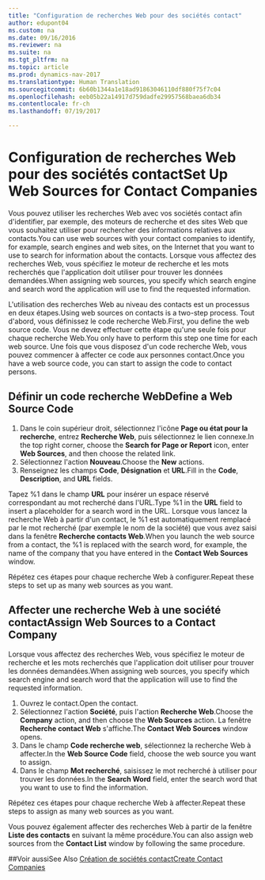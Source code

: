```yaml
---
title: "Configuration de recherches Web pour des sociétés contact"
author: edupont04
ms.custom: na
ms.date: 09/16/2016
ms.reviewer: na
ms.suite: na
ms.tgt_pltfrm: na
ms.topic: article
ms.prod: dynamics-nav-2017
ms.translationtype: Human Translation
ms.sourcegitcommit: 6b60b1344a1e18ad91863046110df880f75f7c04
ms.openlocfilehash: eeb05b22a14917d759dadfe29957568baea6db34
ms.contentlocale: fr-ch
ms.lasthandoff: 07/19/2017

---
```

# <a name="set-up-web-sources-for-contact-companies"></a><span data-ttu-id="28658-102">Configuration de recherches Web pour des sociétés contact</span><span class="sxs-lookup"><span data-stu-id="28658-102">Set Up Web Sources for Contact Companies</span></span>
<span data-ttu-id="28658-103">Vous pouvez utiliser les recherches Web avec vos sociétés contact afin d'identifier, par exemple, des moteurs de recherche et des sites Web que vous souhaitez utiliser pour rechercher des informations relatives aux contacts.</span><span class="sxs-lookup"><span data-stu-id="28658-103">You can use web sources with your contact companies to identify, for example, search engines and web sites, on the Internet that you want to use to search for information about the contacts.</span></span> <span data-ttu-id="28658-104">Lorsque vous affectez des recherches Web, vous spécifiez le moteur de recherche et les mots recherchés que l'application doit utiliser pour trouver les données demandées.</span><span class="sxs-lookup"><span data-stu-id="28658-104">When assigning web sources, you specify which search engine and search word the application will use to find the requested information.</span></span>

<span data-ttu-id="28658-105">L'utilisation des recherches Web au niveau des contacts est un processus en deux étapes.</span><span class="sxs-lookup"><span data-stu-id="28658-105">Using web sources on contacts is a two-step process.</span></span> <span data-ttu-id="28658-106">Tout d'abord, vous définissez le code recherche Web.</span><span class="sxs-lookup"><span data-stu-id="28658-106">First, you define the web source code.</span></span> <span data-ttu-id="28658-107">Vous ne devez effectuer cette étape qu'une seule fois pour chaque recherche Web.</span><span class="sxs-lookup"><span data-stu-id="28658-107">You only have to perform this step one time for each web source.</span></span> <span data-ttu-id="28658-108">Une fois que vous disposez d'un code recherche Web, vous pouvez commencer à affecter ce code aux personnes contact.</span><span class="sxs-lookup"><span data-stu-id="28658-108">Once you have a web source code, you can start to assign the code to contact persons.</span></span>

## <a name="define-a-web-source-code"></a><span data-ttu-id="28658-109">Définir un code recherche Web</span><span class="sxs-lookup"><span data-stu-id="28658-109">Define a Web Source Code</span></span>
1. <span data-ttu-id="28658-110">Dans le coin supérieur droit, sélectionnez l'icône **Page ou état pour la recherche**, entrez **Recherche Web**, puis sélectionnez le lien connexe.</span><span class="sxs-lookup"><span data-stu-id="28658-110">In the top right corner, choose the **Search for Page or Report** icon, enter **Web Sources**, and then choose the related link.</span></span>
2. <span data-ttu-id="28658-111">Sélectionnez l'action **Nouveau**.</span><span class="sxs-lookup"><span data-stu-id="28658-111">Choose the **New** actions.</span></span>
3. <span data-ttu-id="28658-112">Renseignez les champs **Code**, **Désignation** et **URL**.</span><span class="sxs-lookup"><span data-stu-id="28658-112">Fill in the **Code**, **Description**, and **URL** fields.</span></span>

  <span data-ttu-id="28658-113">Tapez %1 dans le champ **URL** pour insérer un espace réservé correspondant au mot recherché dans l'URL.</span><span class="sxs-lookup"><span data-stu-id="28658-113">Type %1 in the **URL** field to insert a placeholder for a search word in the URL.</span></span> <span data-ttu-id="28658-114">Lorsque vous lancez la recherche Web à partir d'un contact, le %1 est automatiquement remplacé par le mot recherché (par exemple le nom de la société) que vous avez saisi dans la fenêtre **Recherche contacts Web**.</span><span class="sxs-lookup"><span data-stu-id="28658-114">When you launch the web source from a contact, the %1 is replaced with the search word, for example, the name of the company that you have entered in the **Contact Web Sources** window.</span></span>

<span data-ttu-id="28658-115">Répétez ces étapes pour chaque recherche Web à configurer.</span><span class="sxs-lookup"><span data-stu-id="28658-115">Repeat these steps to set up as many web sources as you want.</span></span>

## <a name="assign-web-sources-to-a-contact-company"></a><span data-ttu-id="28658-116">Affecter une recherche Web à une société contact</span><span class="sxs-lookup"><span data-stu-id="28658-116">Assign Web Sources to a Contact Company</span></span>
<span data-ttu-id="28658-117">Lorsque vous affectez des recherches Web, vous spécifiez le moteur de recherche et les mots recherchés que l'application doit utiliser pour trouver les données demandées.</span><span class="sxs-lookup"><span data-stu-id="28658-117">When assigning web sources, you specify which search engine and search word that the application will use to find the requested information.</span></span>

1. <span data-ttu-id="28658-118">Ouvrez le contact.</span><span class="sxs-lookup"><span data-stu-id="28658-118">Open the contact.</span></span>
2. <span data-ttu-id="28658-119">Sélectionnez l'action **Société**, puis l'action **Recherche Web**.</span><span class="sxs-lookup"><span data-stu-id="28658-119">Choose the **Company** action, and then choose the **Web Sources** action.</span></span> <span data-ttu-id="28658-120">La fenêtre **Recherche contact Web** s'affiche.</span><span class="sxs-lookup"><span data-stu-id="28658-120">The **Contact Web Sources** window opens.</span></span>
3. <span data-ttu-id="28658-121">Dans le champ **Code recherche web**, sélectionnez la recherche Web à affecter.</span><span class="sxs-lookup"><span data-stu-id="28658-121">In the **Web Source Code** field, choose the web source you want to assign.</span></span>
4. <span data-ttu-id="28658-122">Dans le champ **Mot recherché**, saisissez le mot recherché à utiliser pour trouver les données.</span><span class="sxs-lookup"><span data-stu-id="28658-122">In the **Search Word** field, enter the search word that you want to use to find the information.</span></span>

<span data-ttu-id="28658-123">Répétez ces étapes pour chaque recherche Web à affecter.</span><span class="sxs-lookup"><span data-stu-id="28658-123">Repeat these steps to assign as many web sources as you want.</span></span>

<span data-ttu-id="28658-124">Vous pouvez également affecter des recherches Web à partir de la fenêtre **Liste des contacts** en suivant la même procédure.</span><span class="sxs-lookup"><span data-stu-id="28658-124">You can also assign web sources from the **Contact List** window by following the same procedure.</span></span>

##<a name="see-also"></a><span data-ttu-id="28658-125">Voir aussi</span><span class="sxs-lookup"><span data-stu-id="28658-125">See Also</span></span>
[<span data-ttu-id="28658-126">Création de sociétés contact</span><span class="sxs-lookup"><span data-stu-id="28658-126">Create Contact Companies</span></span>](marketing-create-contact-companies.md)

